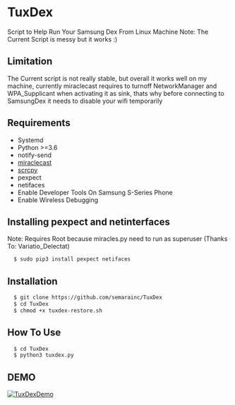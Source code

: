 # TuxDex
Script to Help Run Your Samsung Dex From Linux Machine
Note: The Current Script is messy but it works :)

## Limitation
  The Current script is not really stable, but overall it works well on my machine, currently miraclecast requires to turnoff NetworkManager and WPA_Supplicant when activating it as sink, thats why before connecting to SamsungDex it needs to disable your wifi temporarily

## Requirements
- Systemd
- Python >=3.6
- notify-send
- [miraclecast](https://github.com/albfan/miraclecast)
- [scrcpy](https://github.com/Genymobile/scrcpy)
- pexpect
- netifaces
- Enable Developer Tools On Samsung S-Series Phone
- Enable Wireless Debugging

## Installing pexpect and netinterfaces
Note: Requires Root because miracles.py need to run as superuser (Thanks To: Variatio_Delectat)
```bash
  $ sudo pip3 install pexpect netifaces
```
## Installation
```bash
  $ git clone https://github.com/semarainc/TuxDex
  $ cd TuxDex
  $ chmod +x tuxdex-restore.sh
```
## How To Use
```bash
  $ cd TuxDex
  $ python3 tuxdex.py
```

## DEMO
[![TuxDexDemo](https://img.youtube.com/vi/2AE4A_fFCOA/0.jpg)](https://www.youtube.com/watch?v=2AE4A_fFCOA)
